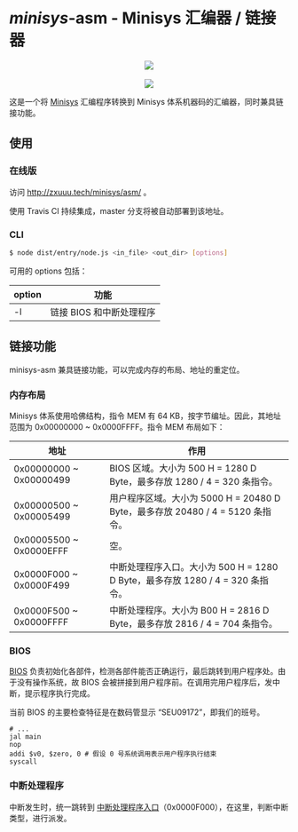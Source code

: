 # *minisys*-asm - Minisys 汇编器 / 链接器

<p align="center">
  <img src="https://travis-ci.org/seu-cs-class2/minisys-asm.svg?branch=master"></img>
	<br><br>
  <img src="https://z3.ax1x.com/2021/05/18/ghOCvR.png"></img>
</p>

这是一个将 [Minisys](http://www.icourse163.org/course/SEU-1003566002) 汇编程序转换到 Minisys 体系机器码的汇编器，同时兼具链接功能。

## 使用

### 在线版

访问 http://zxuuu.tech/minisys/asm/ 。

使用 Travis CI 持续集成，master 分支将被自动部署到该地址。

### CLI

```bash
$ node dist/entry/node.js <in_file> <out_dir> [options]
```

可用的 options 包括：

| option | 功能                     |
| ------ | ------------------------ |
| -l     | 链接 BIOS 和中断处理程序 |

## 链接功能

minisys-asm 兼具链接功能，可以完成内存的布局、地址的重定位。

### 内存布局

Minisys 体系使用哈佛结构，指令 MEM 有 64 KB，按字节编址。因此，其地址范围为 0x00000000 ~ 0x0000FFFF。指令 MEM 布局如下：

| 地址                    | 作用                                                         |
| ----------------------- | ------------------------------------------------------------ |
| 0x00000000 ~ 0x00000499 | BIOS 区域。大小为 500 H = 1280 D Byte，最多存放 1280 / 4 = 320 条指令。 |
| 0x00000500 ~ 0x00005499 | 用户程序区域。大小为 5000 H = 20480 D Byte，最多存放 20480 / 4 =  5120 条指令。 |
| 0x00005500 ~ 0x0000EFFF | 空。                                                         |
| 0x0000F000 ~ 0x0000F499 | 中断处理程序入口。大小为 500 H = 1280 D Byte，最多存放 1280 / 4 = 320 条指令。 |
| 0x0000F500 ~ 0x0000FFFF | 中断处理程序。大小为 B00 H = 2816 D Byte，最多存放 2816 / 4 = 704 条指令。 |

### BIOS

[BIOS](./package/snippet/minisys-bios.asm) 负责初始化各部件，检测各部件能否正确运行，最后跳转到用户程序处。由于没有操作系统，故 BIOS 会被拼接到用户程序前。在调用完用户程序后，发中断，提示程序执行完成。

当前 BIOS 的主要检查特征是在数码管显示 “SEU09172”，即我们的班号。

```assembly
# ...
jal main
nop
addi $v0, $zero, 0 # 假设 0 号系统调用表示用户程序执行结束
syscall
```

### 中断处理程序

中断发生时，统一跳转到 [中断处理程序入口](./package/snippet/minisys-interrupt-entry.asm)（0x0000F000），在这里，判断中断类型，进行派发。
